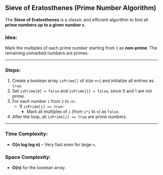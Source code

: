 ## Sieve of Eratosthenes (Prime Number Algorithm)

The **Sieve of Eratosthenes** is a classic and efficient algorithm to find all **prime numbers up to a given number `n`**.

### Idea:
Mark the multiples of each prime number starting from `2` as **non-prime**. The remaining unmarked numbers are primes.

---

### Steps:
1. Create a boolean array `isPrime[]` of size `n+1` and initialize all entries as `true`.
2. Set `isPrime[0] = false` and `isPrime[1] = false`, since 0 and 1 are not prime.
3. For each number `i` from `2` to `√n`:
   - If `isPrime[i] == true`:
     - Mark all multiples of `i` (from `i*i` to `n`) as `false`.
4. After the loop, all `isPrime[i] == true` are prime numbers.

---

### Time Complexity:
- **O(n log log n)** – Very fast even for large `n`.

### Space Complexity:
- **O(n)** for the boolean array.
